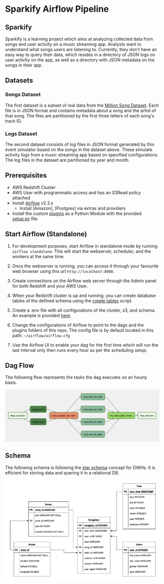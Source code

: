 # Sparkify Airflow Pipeline

## Sparkify

Sparkify is a learning project which aims at analyzing collected data from songs and user activity on a music streaming app. Analysts want to understand what songs users are listening to. Currently, they don't have an easy way to query their data, which resides in a directory of JSON logs on user activity on the app, as well as a directory with JSON metadata on the songs in their app.


## Datasets

### Songs Dataset

The first dataset is a subset of real data from the [Million Song Dataset](http://millionsongdataset.com). Each file is in JSON format and contains metadata about a song and the artist of that song. The files are partitioned by the first three letters of each song's track ID.

### Logs Dataset

The second dataset consists of log files in JSON format generated by this event simulator based on the songs in the dataset above. These simulate activity logs from a music streaming app based on specified configurations. The log files in the dataset are partitioned by year and month.


## Prerequisites

- AWS Redshift Cluster
- AWS User with programmatic access and has an S3Read policy attached
- Install [Airflow](https://airflow.apache.org/docs/apache-airflow/stable/installation/) v2.3.x
    - Install [Amazon], [Postgres] via extras and providers
- Install the custom [plugins](plugins) as a Python Module with the provided [setup.py](setup.py) file.

  
## Start Airflow (Standalone)

1. For development purposes, start Airflow in standalone mode by running  `airflow standalone`. This will start the webserver, scheduler, and the workers at the same time.


2. Once the webserver is running, you can access it through your favourite web browser using this url `http://localhost:8080`.


3. Create connections on the Airflow web server through the Admin panel for both Redshift and your AWS User.


4. When your Redshift cluster is up and running, you can create database tables of the defined schema using the [create tables](create_tables.sql) script.


5. Create a .env file with all configurations of the cluster, s3, and schema. An example is provided [here](.env.example).


6. Change the configurations of Airflow to point to the dags and the plugins folders of this repo. The config file is by default located in this path: `~/airflow/airflow.cfg`


7. Use the Airflow UI to enable your dag for the first time which will run the last interval only then runs every hour as per the scheduling setup.



## Dag Flow

The following flow represents the tasks the dag executes on an hourly basis.

![dag_flow](dag_flow.png)


## Schema

The following schema is following the [star schema](https://en.wikipedia.org/wiki/Star_schema) concept for DWHs. It is efficient for storing data and quering it in a relational DB.   

![schema](schema.png)
